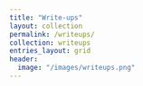 ```yaml
---
title: "Write-ups"
layout: collection
permalink: /writeups/
collection: writeups
entries_layout: grid
header:
  image: "/images/writeups.png"
---
```


